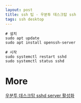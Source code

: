 ```yaml
---
layout: post
title: ssh 팁 - 우분투 데스크탑 ssh
tags: ssh desktop
---
```


```
# 설치
sudo apt update
sudo apt install openssh-server

# 시작
sudo systemctl restart sshd
sudo systemctl status sshd
```

# More
[우분투 데스크탑 sshd server 활성화](https://www.lesstif.com/lpt/sshd-server-24445601.html)
